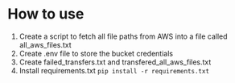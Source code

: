 # How to use

1. Create a script to fetch all file paths from AWS into a file called all_aws_files.txt
2. Create .env file to store the bucket credentials
3. Create failed_transfers.txt and transfered_all_aws_files.txt
4. Install requirements.txt `pip install -r requirements.txt`
